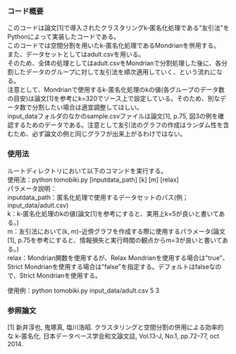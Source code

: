 ### コード概要
このコードは論文[1]で導入されたクラスタリングk-匿名化処理である"友引法"をPythonによって実装したコードである。  
このコードでは空間分割を用いたk-匿名化処理であるMondrianを併用する。  
また、データセットとしてはadult.csvを用いる。  
そのため、全体の処理としてはadult.csvをMondrianで分割処理した後に、各分割したデータのグループに対して友引法を順次適用していく、という流れになる。  
注意として、Mondrianで使用するk-匿名化処理のkの値(各グループのデータ数の目安)は論文[1]を参考にk=320でソース上で設定している。そのため、別なデータ数で分割したい場合は適宜調整してほしい。  
input_dataフォルダのなかのsample.csvファイルは論文[1], p.75, 図3の例を確認するためのデータである。注意として友引法のグラフの作成はランダム性を含むため、必ず論文の例と同じグラフが出来上がるわけではない。  

### 使用法
ルートディレクトリにおいて以下のコマンドを実行する。  
使用法：python tomobiki.py [inputdata_path] [k] [m] [relax]  
パラメータ説明：  
inputdata_path：匿名化処理で使用するデータセットのパス(例；input_data/adult.csv)  
k：k-匿名化処理のkの値(論文[1]を参考にすると、実用上k=5が良いと書いてある。)  
m：友引法において(k, m)-近傍グラフを作成する際に使用するパラメータ(論文[1], p.75を参考にすると、情報損失と実行時間の観点からm=3が良いと書いてある。)  
relax：Mondrian関数を使用するが、Relax Mondrianを使用する場合は"true"、Strict Mondrianを使用する場合は"false"を指定する。デフォルトはfalseなので、Strict Mondrianを使用する。  

使用例：python tomobiki.py input_data/adult.csv 5 3  

### 参照論文
[1] 新井淳也, 鬼塚真, 塩川浩昭. クラスタリングと空間分割の併用による効率的な k-匿名化. 日本データベース学会和文論文誌, Vol.13-J, No.1, pp.72–77, oct 2014.
